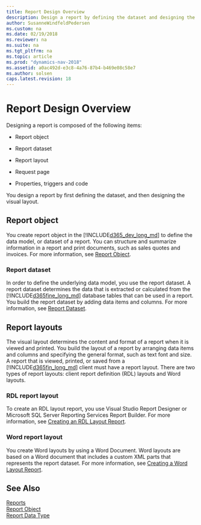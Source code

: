 ```yaml
---
title: Report Design Overview
description: Design a report by defining the dataset and designing the layout. Report object composes dataset, layout, request page, properties, triggers and code.
author: SusanneWindfeldPedersen
ms.custom: na
ms.date: 02/19/2018
ms.reviewer: na
ms.suite: na
ms.tgt_pltfrm: na
ms.topic: article
ms.prod: "dynamics-nav-2018"
ms.assetid: a0ac492d-e3c8-4a76-87b4-b469e08c58e7
ms.author: solsen
caps.latest.revision: 18
---
```

# Report Design Overview
Designing a report is composed of the following items:  

-   Report object

-   Report dataset

-   Report layout

-   Request page

-   Properties, triggers and code 

You design a report by first defining the dataset, and then designing the visual layout.  

## Report object  

You create report object in the [!INCLUDE[d365_dev_long_md](includes/d365_dev_long_md.md)] to define the data model, or dataset of a report. You can structure and summarize information in a report and print documents, such as sales quotes and invoices. For more information, see [Report Object](devenv-report-object.md).  

### Report dataset

In order to define the underlying data model, you use the report dataset. A report dataset determines the data that is extracted or calculated from the [!INCLUDE[d365fine_long_md](includes/d365fin_long_md.md)] database tables that can be used in a report. You build the report dataset by adding data items and columns. For more information, see [Report Dataset](devenv-report-dataset.md). 

## Report layouts  
The visual layout determines the content and format of a report when it is viewed and printed. You build the layout of a report by arranging data items and columns and specifying the general format, such as text font and size. A report that is viewed, printed, or saved from a [!INCLUDE[d365fin_long_md](includes/d365fin_long_md.md)] client must have a report layout. There are two types of report layouts: client report definition \(RDL\) layouts and Word layouts.  

### RDL report layout 
To create an RDL layout report, you use Visual Studio Report Designer or Microsoft SQL Server Reporting Services Report Builder. For more information, see [Creating an RDL Layout Report](devenv-howto-rdl-report-layout.md).  

### Word report layout  
You create Word layouts by using a Word Document. Word layouts are based on a Word document that includes a custom XML parts that represents the report dataset. For more information, see [Creating a Word Layout Report](devenv-howto-report-layout.md).  


## See Also  
[Reports](devenv-reports.md)   
[Report Object](devenv-report-object.md)  
[Report Data Type](datatypes/devenv-report-data-type.md) 



